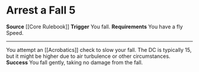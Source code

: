﻿---
actions: '[reaction]'
cost: null
element: null
frequency: null
id: '91'
name: Arrest a Fall
rarity: Common
requirement: You have a fly Speed.
school: null
source: '[[DATABASE/source/Core Rulebook|Core Rulebook]]'
trait: null
trigger: You fall.
type: Action

---
# Arrest a Fall <span class="action-icon">5</span>

**Source** [[Core Rulebook]] 
**Trigger** You fall.
**Requirements** You have a fly Speed.

---
You attempt an [[Acrobatics]] check to slow your fall. The DC is typically 15, but it might be higher due to air turbulence or other circumstances.
**Success** You fall gently, taking no damage from the fall.